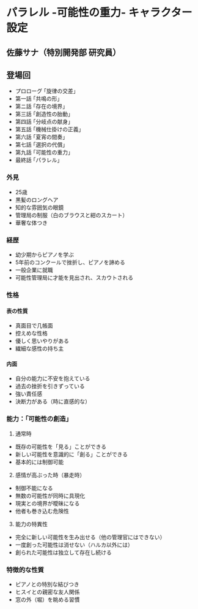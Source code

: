 # パラレル -可能性の重力- キャラクター設定

## 佐藤サナ（特別開発部 研究員）
## 登場回
- プロローグ ｢旋律の交差｣
- 第一話 ｢共鳴の形｣
- 第ニ話 ｢存在の境界｣
- 第三話 ｢創造性の胎動｣
- 第四話 ｢分岐点の献身｣
- 第五話 ｢機械仕掛けの正義｣
- 第六話 ｢夏宵の間奏｣
- 第七話 ｢選択の代償｣
- 第九話 ｢可能性の重力｣
- 最終話 ｢パラレル｣

### 外見
- 25歳
- 黒髪のロングヘア
- 知的な雰囲気の眼鏡
- 管理局の制服（白のブラウスと紺のスカート）
- 華奢な体つき

### 経歴
- 幼少期からピアノを学ぶ
- 5年前のコンクールで挫折し、ピアノを諦める
- 一般企業に就職
- 可能性管理局に才能を見出され、スカウトされる

### 性格
#### 表の性質
- 真面目で几帳面
- 控えめな性格
- 優しく思いやりがある
- 繊細な感性の持ち主

#### 内面
- 自分の能力に不安を抱えている
- 過去の挫折を引きずっている
- 強い責任感
- 決断力がある（時に直感的な）

### 能力：「可能性の創造」
1. 通常時
- 既存の可能性を「見る」ことができる
- 新しい可能性を意識的に「創る」ことができる
- 基本的には制御可能

2. 感情が高ぶった時（暴走時）
- 制御不能になる
- 無数の可能性が同時に具現化
- 現実との境界が曖昧になる
- 他者も巻き込む危険性

3. 能力の特異性
- 完全に新しい可能性を生み出せる（他の管理官にはできない）
- 一度創った可能性は消せない（ハルカ以外には）
- 創られた可能性は独立して存在し続ける

### 特徴的な性質
- ピアノとの特別な結びつき
- ヒスイとの親密な友人関係
- 窓の外（堀）を眺める習慣

